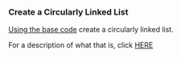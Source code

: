 ### Create a Circularly Linked List

<a href="https://gist.github.com/johnakers/da6e36ac6f1ecd590f89">Using the base code</a> create a circularly linked list.

For a description of what that is, click <a href="http://en.wikipedia.org/wiki/Linked_list#Circular_Linked_list">HERE</a>
